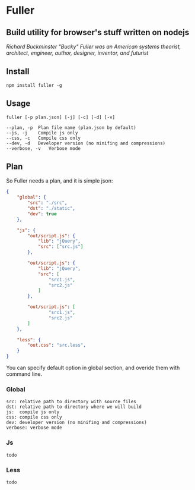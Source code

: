 # Fuller #
## Build utility for browser's stuff written on nodejs ##

_Richard Buckminster "Bucky" Fuller was an American systems theorist, architect, engineer, author, designer, inventor, and futurist_

## Install ##
    npm install fuller -g

## Usage ##
    fuller [-p plan.json] [-j] [-c] [-d] [-v]

```
--plan, -p  Plan file name (plan.json by default)
--js, -j    Compile js only
--css, -c   Compile css only
--dev, -d   Developer version (no minifing and compressions)
--verbose, -v   Verbose mode
```
## Plan ##
So Fuller needs a plan, and it is simple json:
```json
{
    "global": {
        "src": "./src",
        "dst": "./static",
        "dev": true
    },

    "js": {
        "out/script.js": {
            "lib": "jQuery",
            "src": ["src.js"]
        },

        "out/script.js": {
            "lib": "jQuery",
            "src": [
                "src1.js",
                "src2.js"
            ]
        },

        "out/script.js": [
                "src1.js",
                "src2.js"
        ]
    },

    "less": {
        "out.css": "src.less",
    }
}
```
You can specify default option in global section, and overide them with command line.

### Global ###
    src: relative path to directory with source files
    dst: relative path to directory where we will build
    js:  compile js only
    css: compile css only
    dev: developer version (no minifing and compressions)
    verbose: verbose mode

### Js ###
    todo

### Less ###
    todo

